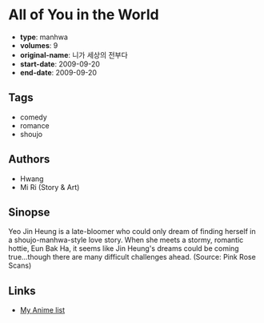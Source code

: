 # All of You in the World

-   **type**: manhwa
-   **volumes**: 9
-   **original-name**: 니가 세상의 전부다
-   **start-date**: 2009-09-20
-   **end-date**: 2009-09-20

## Tags

-   comedy
-   romance
-   shoujo

## Authors

-   Hwang
-   Mi Ri (Story & Art)

## Sinopse

Yeo Jin Heung is a late-bloomer who could only dream of finding herself in a shoujo-manhwa-style love story. When she meets a stormy, romantic hottie, Eun Bak Ha, it seems like Jin Heung's dreams could be coming true...though there are many difficult challenges ahead. (Source: Pink Rose Scans)

## Links

-   [My Anime list](https://myanimelist.net/manga/16787/All_of_You_in_the_World)
